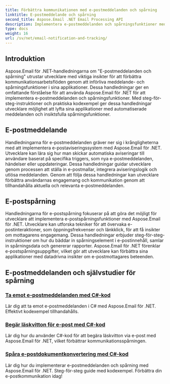```yaml
---
title: Förbättra kommunikationen med e-postmeddelanden och spårning
linktitle: E-postmeddelande och spårning
second_title: Aspose.Email .NET Email Processing API
description: Implementera e-postmeddelanden och spårningsfunktioner med Aspose.Email för .NET-tutorials. Automatisera aviseringar och få insikter i e-postmottagarnas interaktioner.
type: docs
weight: 16
url: /sv/net/email-notification-and-tracking/
---
```


## Introduktion

Aspose.Email för .NET-handledningarna om "E-postmeddelanden och spårning" utrustar utvecklare med viktiga insikter för att förbättra kommunikationsarbetsflöden genom att införliva meddelande- och spårningsfunktioner i sina applikationer. Dessa handledningar ger en omfattande förståelse för att använda Aspose.Email för .NET för att implementera e-postmeddelanden och spårningsfunktioner. Med steg-för-steg-instruktioner och praktiska kodexempel ger dessa handledningar utvecklare möjlighet att lyfta sina applikationer med automatiserade meddelanden och insiktsfulla spårningsfunktioner.

## E-postmeddelande

Handledningarna för e-postmeddelanden gräver ner sig i krångligheterna med att implementera e-postaviseringssystem med Aspose.Email för .NET. Utvecklare kan lära sig hur man skickar automatiska aviseringar till användare baserat på specifika triggers, som nya e-postmeddelanden, händelser eller uppdateringar. Dessa handledningar guidar utvecklare genom processen att ställa in e-postmallar, integrera aviseringslogik och utlösa meddelanden. Genom att följa dessa handledningar kan utvecklare förbättra användarnas engagemang och kommunikation genom att tillhandahålla aktuella och relevanta e-postmeddelanden.

## E-postspårning

Handledningarna för e-postspårning fokuserar på att göra det möjligt för utvecklare att implementera e-postspårningsfunktioner med Aspose.Email för .NET. Utvecklare kan utforska tekniker för att övervaka e-postinteraktioner, som öppningsfrekvenser och länkklick, för att få insikter om mottagarens engagemang. Dessa handledningar erbjuder steg-för-steg-instruktioner om hur du bäddar in spårningselement i e-postinnehåll, samlar in spårningsdata och genererar rapporter. Aspose.Email för .NET förenklar e-postspårningsuppgifter, vilket gör att utvecklare kan förbättra sina applikationer med datadrivna insikter om e-postmottagares beteenden.

## E-postmeddelanden och självstudier för spårning
### [Ta emot e-postmeddelanden med C#-kod](./receiving-email-notifications-with-csharp-code/)
Lär dig att ta emot e-postmeddelanden i C# med Aspose.Email för .NET. Effektivt kodexempel tillhandahålls.
### [Begär läskvitton för e-post med C#-kod](./requesting-email-read-receipts-using-csharp-code/)
Lär dig hur du använder C#-kod för att begära läskvitton via e-post med Aspose.Email för .NET, vilket förbättrar kommunikationsspårningen.
### [Spåra e-postdokumentkonvertering med C#-kod](./tracking-email-document-conversion-progress-with-csharp-code/)
Lär dig hur du implementerar e-postmeddelanden och spårning med Aspose.Email för .NET. Steg-för-steg guide med kodexempel. Förbättra din e-postkommunikation idag!